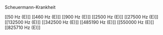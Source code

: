 Scheuermann-Krankheit

[[50 Hz (E)]]
[[460 Hz (E)]]
[[900 Hz (E)]]
[[2500 Hz (E)]]
[[27500 Hz (E)]]
[[132500 Hz (E)]]
[[342500 Hz (E)]]
[[485190 Hz (E)]]
[[550000 Hz (E)]]
[[825710 Hz (E)]]